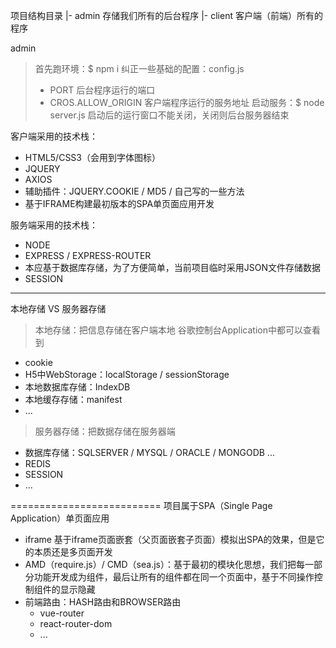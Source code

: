 项目结构目录
	|- admin 存储我们所有的后台程序
	|- client 客户端（前端）所有的程序

admin
> 首先跑环境：$ npm i 
> 纠正一些基础的配置：config.js
>   - PORT 后台程序运行的端口
>   - CROS.ALLOW_ORIGIN 客户端程序运行的服务地址
> 启动服务：$ node server.js
> 启动后的运行窗口不能关闭，关闭则后台服务器结束

客户端采用的技术栈：
- HTML5/CSS3（会用到字体图标）
- JQUERY
- AXIOS
- 辅助插件：JQUERY.COOKIE / MD5 / 自己写的一些方法
- 基于IFRAME构建最初版本的SPA单页面应用开发

服务端采用的技术栈：
- NODE
- EXPRESS / EXPRESS-ROUTER
- 本应基于数据库存储，为了方便简单，当前项目临时采用JSON文件存储数据
- SESSION

-----------------
本地存储 VS 服务器存储
> 本地存储：把信息存储在客户端本地
> 谷歌控制台Application中都可以查看到
- cookie
- H5中WebStorage：localStorage / sessionStorage
- 本地数据库存储：IndexDB
- 本地缓存存储：manifest
- ...

> 服务器存储：把数据存储在服务器端
- 数据库存储：SQLSERVER / MYSQL / ORACLE / MONGODB ...
- REDIS
- SESSION
- ...

==========================
项目属于SPA（Single Page Application）单页面应用
- iframe 基于iframe页面嵌套（父页面嵌套子页面）模拟出SPA的效果，但是它的本质还是多页面开发
- AMD（require.js）/ CMD（sea.js）：基于最初的模块化思想，我们把每一部分功能开发成为组件，最后让所有的组件都在同一个页面中，基于不同操作控制组件的显示隐藏
- 前端路由：HASH路由和BROWSER路由
	+ vue-router
	+ react-router-dom
	+ ...
